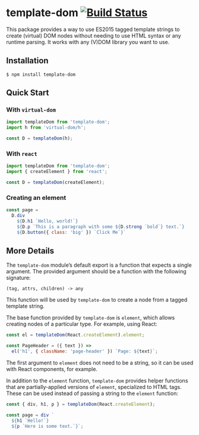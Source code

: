 # template-dom [![Build Status](https://travis-ci.org/lexi-lambda/template-dom.svg?branch=master)](https://travis-ci.org/lexi-lambda/template-dom)

This package provides a way to use ES2015 tagged template strings to create (virtual) DOM nodes without needing to use HTML syntax or any runtime parsing. It works with any (V)DOM library you want to use.

## Installation

```
$ npm install template-dom
```

## Quick Start

### With `virtual-dom`

```js
import templateDom from 'template-dom';
import h from 'virtual-dom/h';

const D = templateDom(h);
```

### With `react`

```js
import templateDom from 'template-dom';
import { createElement } from 'react';

const D = templateDom(createElement);
```

### Creating an element

```js
const page =
  D.div `
    ${D.h1 `Hello, world!`}
    ${D.p `This is a paragraph with some ${D.strong `bold`} text.`}
    ${D.button({ class: 'big' }) `Click Me`}`
```

## More Details

The `template-dom` module’s default export is a function that expects a single argument. The provided argument should be a function with the following signature:

```
(tag, attrs, children) -> any
```

This function will be used by `template-dom` to create a node from a tagged template string.

The base function provided by `template-dom` is `element`, which allows creating nodes of a particular type. For example, using React:

```js
const el = templateDom(React.createElement).element;

const PageHeader = ({ text }) =>
  el('h1', { className: 'page-header' }) `Page: ${text}`;
```

The first argument to `element` does not need to be a string, so it can be used with React components, for example.

In addition to the `element` function, `template-dom` provides helper functions that are partially-applied versions of `element`, specialized to HTML tags. These can be used instead of passing a string to the `element` function:

```js
const { div, h1, p } = templateDom(React.createElement);

const page = div `
  ${h1 `Hello!`}
  ${p `Here is some text.`}`;
```
